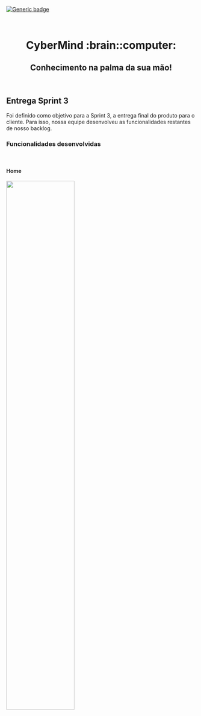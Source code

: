 [![Generic badge](https://img.shields.io/badge/SPRINT_3-EM_ANDAMENTO-blue.svg)](https://shields.io/)

 <br>
 
<h1 text align="center">CyberMind :brain::computer:</h1> 
<h2 text align="center">Conhecimento na palma da sua mão!</h2>

<br>

## Entrega Sprint 3

 <p>Foi definido como objetivo para a Sprint 3, a entrega final do produto para o cliente. Para isso, nossa equipe desenvolveu as funcionalidades restantes de nosso backlog.</p>
 
 
### Funcionalidades desenvolvidas

<br>

#### Home

  <img src="gif/home.gif" width="60%">


